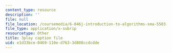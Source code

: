 ```yaml
---
content_type: resource
description: ''
file: null
file_location: /coursemedia/6-046j-introduction-to-algorithms-sma-5503-fall-2005/e1d33bce0469110ed7633d808ccdcdde_Ttezuzs39nk.srt
file_type: application/x-subrip
resourcetype: Other
title: 3play caption file
uid: e1d33bce-0469-110e-d763-3d808ccdcdde
---
```

